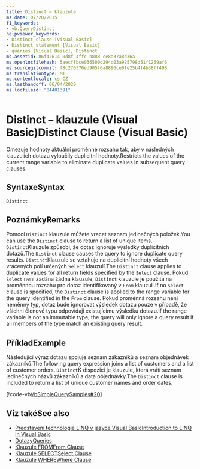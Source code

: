 ```yaml
---
title: Distinct – klauzule
ms.date: 07/20/2015
f1_keywords:
- vb.QueryDistinct
helpviewer_keywords:
- Distinct clause [Visual Basic]
- Distinct statement [Visual Basic]
- queries [Visual Basic], Distinct
ms.assetid: 86f42614-0d8f-4ffc-b888-ce8a37a8d36a
ms.openlocfilehash: 5aecffbce036500d294d03a925798d51f1269af6
ms.sourcegitcommit: f8c270376ed905f6a8896ce0fe25b4f4b38ff498
ms.translationtype: MT
ms.contentlocale: cs-CZ
ms.lasthandoff: 06/04/2020
ms.locfileid: "84401391"
---
```

# <a name="distinct-clause-visual-basic"></a><span data-ttu-id="fa5b7-102">Distinct – klauzule (Visual Basic)</span><span class="sxs-lookup"><span data-stu-id="fa5b7-102">Distinct Clause (Visual Basic)</span></span>
<span data-ttu-id="fa5b7-103">Omezuje hodnoty aktuální proměnné rozsahu tak, aby v následných klauzulích dotazu vyloučily duplicitní hodnoty.</span><span class="sxs-lookup"><span data-stu-id="fa5b7-103">Restricts the values of the current range variable to eliminate duplicate values in subsequent query clauses.</span></span>  
  
## <a name="syntax"></a><span data-ttu-id="fa5b7-104">Syntaxe</span><span class="sxs-lookup"><span data-stu-id="fa5b7-104">Syntax</span></span>  
  
```vb  
Distinct  
```  
  
## <a name="remarks"></a><span data-ttu-id="fa5b7-105">Poznámky</span><span class="sxs-lookup"><span data-stu-id="fa5b7-105">Remarks</span></span>  
 <span data-ttu-id="fa5b7-106">Pomocí `Distinct` klauzule můžete vracet seznam jedinečných položek.</span><span class="sxs-lookup"><span data-stu-id="fa5b7-106">You can use the `Distinct` clause to return a list of unique items.</span></span> <span data-ttu-id="fa5b7-107">`Distinct`Klauzule způsobí, že dotaz ignoruje výsledky duplicitních dotazů.</span><span class="sxs-lookup"><span data-stu-id="fa5b7-107">The `Distinct` clause causes the query to ignore duplicate query results.</span></span> <span data-ttu-id="fa5b7-108">`Distinct`Klauzule se vztahuje na duplicitní hodnoty všech vrácených polí určených `Select` klauzulí.</span><span class="sxs-lookup"><span data-stu-id="fa5b7-108">The `Distinct` clause applies to duplicate values for all return fields specified by the `Select` clause.</span></span> <span data-ttu-id="fa5b7-109">Pokud `Select` není zadána žádná klauzule, `Distinct` klauzule je použita na proměnnou rozsahu pro dotaz identifikovaný v `From` klauzuli.</span><span class="sxs-lookup"><span data-stu-id="fa5b7-109">If no `Select` clause is specified, the `Distinct` clause is applied to the range variable for the query identified in the `From` clause.</span></span> <span data-ttu-id="fa5b7-110">Pokud proměnná rozsahu není neměnný typ, dotaz bude ignorovat výsledek dotazu pouze v případě, že všichni členové typu odpovídají existujícímu výsledku dotazu.</span><span class="sxs-lookup"><span data-stu-id="fa5b7-110">If the range variable is not an immutable type, the query will only ignore a query result if all members of the type match an existing query result.</span></span>  
  
## <a name="example"></a><span data-ttu-id="fa5b7-111">Příklad</span><span class="sxs-lookup"><span data-stu-id="fa5b7-111">Example</span></span>  
 <span data-ttu-id="fa5b7-112">Následující výraz dotazu spojuje seznam zákazníků a seznam objednávek zákazníků.</span><span class="sxs-lookup"><span data-stu-id="fa5b7-112">The following query expression joins a list of customers and a list of customer orders.</span></span> <span data-ttu-id="fa5b7-113">`Distinct`K dispozici je klauzule, která vrátí seznam jedinečných názvů zákazníků a data objednávky.</span><span class="sxs-lookup"><span data-stu-id="fa5b7-113">The `Distinct` clause is included to return a list of unique customer names and order dates.</span></span>  
  
 [!code-vb[VbSimpleQuerySamples#20](~/samples/snippets/visualbasic/VS_Snippets_VBCSharp/VbSimpleQuerySamples/VB/QuerySamples1.vb#20)]  
  
## <a name="see-also"></a><span data-ttu-id="fa5b7-114">Viz také</span><span class="sxs-lookup"><span data-stu-id="fa5b7-114">See also</span></span>

- [<span data-ttu-id="fa5b7-115">Představení technologie LINQ v jazyce Visual Basic</span><span class="sxs-lookup"><span data-stu-id="fa5b7-115">Introduction to LINQ in Visual Basic</span></span>](../../programming-guide/language-features/linq/introduction-to-linq.md)
- [<span data-ttu-id="fa5b7-116">Dotazy</span><span class="sxs-lookup"><span data-stu-id="fa5b7-116">Queries</span></span>](index.md)
- [<span data-ttu-id="fa5b7-117">Klauzule FROM</span><span class="sxs-lookup"><span data-stu-id="fa5b7-117">From Clause</span></span>](from-clause.md)
- [<span data-ttu-id="fa5b7-118">Klauzule SELECT</span><span class="sxs-lookup"><span data-stu-id="fa5b7-118">Select Clause</span></span>](select-clause.md)
- [<span data-ttu-id="fa5b7-119">Klauzule WHERE</span><span class="sxs-lookup"><span data-stu-id="fa5b7-119">Where Clause</span></span>](where-clause.md)
